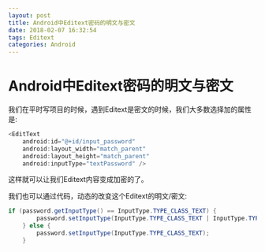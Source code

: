 ```yaml
---
layout: post
title: Android中Editext密码的明文与密文
date: 2018-02-07 16:32:54
tags: Editext
categories: Android
---
```



# Android中Editext密码的明文与密文


我们在平时写项目的时候，遇到Editext是密文的时候，我们大多数选择加的属性是:

```java
<EditText
    android:id="@+id/input_password"
    android:layout_width="match_parent"
    android:layout_height="match_parent"
    android:inputType="textPassword" />
```

这样就可以让我们Editext内容变成加密的了。

我们也可以通过代码，动态的改变这个Editext的明文/密文:

```java
if (password.getInputType() == InputType.TYPE_CLASS_TEXT) {
	    password.setInputType(InputType.TYPE_CLASS_TEXT | InputType.TYPE_TEXT_VARIATION_PASSWORD);
	} else {
	    password.setInputType(InputType.TYPE_CLASS_TEXT);
	}
```












